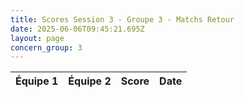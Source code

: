 ```yaml
---
title: Scores Session 3 - Groupe 3 - Matchs Retour
date: 2025-06-06T09:45:21.695Z
layout: page
concern_group: 3
---
```




| Équipe 1 | Équipe 2 | Score | Date |
|----------|----------|-------|------|

